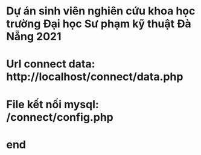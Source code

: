 # Dự án sinh viên nghiên cứu khoa học trường Đại học Sư phạm kỹ thuật Đà Nẵng 2021
# Url connect data: http://localhost/connect/data.php
# File kết nối mysql: /connect/config.php
# end
